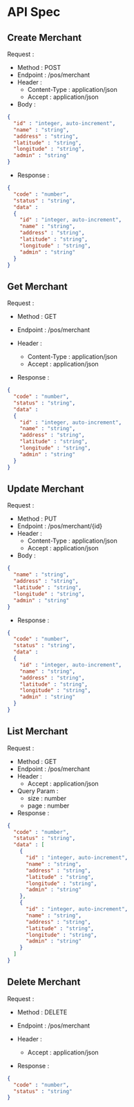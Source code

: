 # API Spec

## Create Merchant
Request :
* Method : POST
* Endpoint : /pos/merchant
* Header :
    - Content-Type : application/json
    - Accept : application/json
* Body :
```json
{
  "id" : "integer, auto-increment",
  "name" : "string",
  "address" : "string",
  "latitude" : "string",
  "longitude" : "string",
  "admin" : "string"
}
```
* Response :
```json
{
  "code" : "number",
  "status" : "string",
  "data" : 
  {
    "id" : "integer, auto-increment",
    "name" : "string",
    "address" : "string",
    "latitude" : "string",
    "longitude" : "string",
    "admin" : "string"
  }
}
```

## Get Merchant
Request :
* Method : GET
* Endpoint : /pos/merchant
* Header :
    - Content-Type : application/json
    - Accept : application/json

* Response :
```json
{
  "code" : "number",
  "status" : "string",
  "data" : 
  {
    "id" : "integer, auto-increment",
    "name" : "string",
    "address" : "string",
    "latitude" : "string",
    "longitude" : "string",
    "admin" : "string"
  }
}
```

## Update Merchant
Request :
* Method : PUT
* Endpoint : /pos/merchant/{id}
* Header :
    - Content-Type : application/json
    - Accept : application/json
* Body :
```json
{
  "name" : "string",
  "address" : "string",
  "latitude" : "string",
  "longitude" : "string",
  "admin" : "string"
}
```
* Response :
```json
{
  "code" : "number",
  "status" : "string",
  "data" : 
  {
    "id" : "integer, auto-increment",
    "name" : "string",
    "address" : "string",
    "latitude" : "string",
    "longitude" : "string",
    "admin" : "string"
  }
}
```

## List Merchant
Request :
* Method : GET
* Endpoint : /pos/merchant
* Header :
    - Accept : application/json
* Query Param :
    - size : number
    - page : number
* Response :
```json
{
  "code" : "number",
  "status" : "string",
  "data" : [
    {
      "id" : "integer, auto-increment",
      "name" : "string",
      "address" : "string",
      "latitude" : "string",
      "longitude" : "string",
      "admin" : "string"
    },
    {
      "id" : "integer, auto-increment",
      "name" : "string",
      "address" : "string",
      "latitude" : "string",
      "longitude" : "string",
      "admin" : "string"
    }
  ]
}
```

## Delete Merchant
Request :
* Method : DELETE
* Endpoint : /pos/merchant
* Header :
    - Accept : application/json

* Response :
```json
{
  "code" : "number",
  "status" : "string"
}
```

